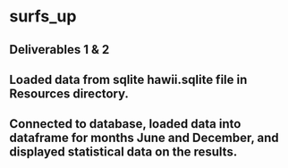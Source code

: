 # surfs_up

## Deliverables 1 & 2
## Loaded data from sqlite hawii.sqlite file in Resources directory. 
## Connected to database, loaded data into dataframe for months June and December, and displayed statistical data on the results.
